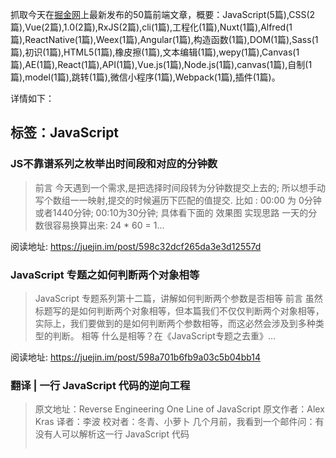 抓取今天在[掘金网](https://juejin.im/)上最新发布的50篇前端文章，概要：JavaScript(5篇),CSS(2篇),Vue(2篇),1.0(2篇),RxJS(2篇),cli(1篇),工程化(1篇),Nuxt(1篇),Alfred(1篇),ReactNative(1篇),Weex(1篇),Angular(1篇),构造函数(1篇),DOM(1篇),Sass(1篇),初识(1篇),HTML5(1篇),橡皮擦(1篇),文本编辑(1篇),wepy(1篇),Canvas(1篇),AE(1篇),React(1篇),API(1篇),Vue.js(1篇),Node.js(1篇),canvas(1篇),自制(1篇),model(1篇),跳转(1篇),微信小程序(1篇),Webpack(1篇),插件(1篇)。

详情如下：

## 标签：JavaScript
### JS不靠谱系列之枚举出时间段和对应的分钟数
> 前言 今天遇到一个需求,是把选择时间段转为分钟数提交上去的; 所以想手动写个数组一一映射,提交的时候遍历下匹配的值提交. 比如 : 00:00 为 0分钟或者1440分钟; 00:10为30分钟; 具体看下面的 效果图 实现思路 一天的分数很容易换算出来: 24 * 60 = 1…

阅读地址: https://juejin.im/post/598c32dcf265da3e3d12557d

### JavaScript 专题之如何判断两个对象相等
>  JavaScript 专题系列第十二篇，讲解如何判断两个参数是否相等 前言 虽然标题写的是如何判断两个对象相等，但本篇我们不仅仅判断两个对象相等，实际上，我们要做到的是如何判断两个参数相等，而这必然会涉及到多种类型的判断。 相等 什么是相等？在《JavaScript专题之去重》…

阅读地址: https://juejin.im/post/598a701b6fb9a03c5b04bb14

### 翻译 | 一行 JavaScript 代码的逆向工程
>  原文地址：Reverse Engineering One Line of JavaScript 原文作者：Alex Kras 译者：李波 校对者：冬青、小萝卜 几个月前，我看到一个邮件问：有没有人可以解析这一行 JavaScript 代码 <pre id=p><script>n…

阅读地址: https://juejin.im/post/5988411251882526185d634a

### JS 的平凡之路--学习人气眼中的效果（中）
>  这一节简单的模仿一下人气眼中的无重叠弹幕效果，也不卖关子了，下一节模仿头部的标签切换效果 一、简介 一谈到弹幕相信大家多不陌生，平时看直播，那弹幕可是看的很欢啊。 人气眼中的弹幕可能数量比较少的原因，是一种不重叠的弹幕。先看一下实现的效果： 无重叠弹幕效果 当你决定看下文之前，…

阅读地址: https://juejin.im/post/598063335188254ae92091f0

### JavaScript专题之jQuery通用遍历方法each的实现
>  JavaScript 专题系列第十一篇，讲解 jQuery 通用遍历方法 each 的实现 each介绍 jQuery 的 each 方法，作为一个通用遍历方法，可用于遍历对象和数组。 语法为： jQuery.each(object, [callback])回调函数拥有两个参数…

阅读地址: https://juejin.im/post/5982837bf265da3e3d123a60

## 标签：CSS
### CSS入门指南-4：页面布局
>  这是《CSS设计指南》的读书笔记，用于加深学习效果。 display 属性 display是 CSS 中最重要的用于控制布局的属性。每个元素都有一个默认的 display 值。对于大多数元素它们的默认值通常是 block 或 inline 。一个 block 元素通常被叫做块级…

阅读地址: https://juejin.im/post/598c4d93f265da3e2c70fbc0

### [译] 渐进增强的 CSS 布局：从浮动到 Flexbox 到 Grid
>  原文地址：Progressively Enhancing CSS Layout: From Floats To Flexbox To Grid 原文作者：Manuel Matuzović 译文出自：掘金翻译计划 本文永久链接：https://github.com/xitu/go…

阅读地址: https://juejin.im/post/5987acfd6fb9a03c502288f3

## 标签：Vue
### Vue 组件库实践和设计
> 现在前端的快速发展，已经让组件这个模式变的格外重要。对于市面上的组件库，虽然能满足大部分的项目，但是一些小型细节方面和使用方面，或者UI库存在的一些bug，会让人很头疼。 那我们应该如何面对解决这些问题。俗话说自己动手丰衣足食。有些组件不用刻意去造。应该考虑如何去打造一个快速，兼…

阅读地址: https://juejin.im/post/598965bd5188256da941872c

### 基于文本相似度算法，分析 Vue 是抄出来的框架吗？
> 本周一篇指摘 Vue 抄袭 Angular 的文章一石激起千层浪。为此，笔者作为中立吃瓜的 React 用户，分析了 13 个主流前端框架版本上万个变量的命名风格，应用自然语言处理中的文本相似度算法进行了分析，以对这一论点的有效性做出客观的评价。 思路 在分析书籍抄袭、论文查重等…

阅读地址: https://juejin.im/post/5985abf9f265da3e345f4f97

## 标签：1.0
### 腾讯发布 Omix 1.0 - 用 JSX 或 hyperscript 创建用户界面
> Omix 1.0 https://user-gold-cdn.xitu.io/2017/8/8/bbe2ce1c1e7e925005df0f1cc8938374 今天，腾讯正式开源发布 Omix 1.0， 让开发者使用 JSX 或 hyperscript 创建用户界面。 Gith…

阅读地址: https://juejin.im/post/59892e5cf265da3e277803c8

### 腾讯 AlloyCrop 1.0 发布
> 写在前面 AlloyCrop 这个项目是8个月前发布的，作为AlloyFinger 的典型案例，发布之后被BAT等其他公司广泛使用。但是发布之后，有两个问题一直没有抽出时间去解决: 裁剪图像的分辨率太小，是否可配？ pinch双指放大的时候，放大的中心不是双指中心，是否可以优化？…

阅读地址: https://juejin.im/post/5981433f6fb9a03c5022783a

## 标签：RxJS
### [译] RxJS: 白话 Subjects
>  原文链接: https://netbasal.com/rxjs-subjects-for-human-beings-7807818d4e4d 本文为 RxJS 中文社区 翻译文章，如需转载，请注明出处，谢谢合作！ 如果你也想和我们一起，翻译更多优质的 RxJS 文章以奉献给大家…

阅读地址: https://juejin.im/post/5982989e6fb9a03c3a25b371

### RxJS入门
> RxJS是什么？官方：RxJS 是 Reactive Extensions for JavaScript 的缩写，起源于 Reactive Extensions，是一个基于可观测数据流在异步编程应用中的库。RxJS 是 Reactive Extensions 在 JavaScri…

阅读地址: https://juejin.im/post/597fe587518825563e037bd3

## 标签：cli
### 在 vue-cli 脚手架中引用 jQuery、bootstrap 以及使用 sass、less 编写 css [vue-cli配置入门]
> 写在前面： 本文是vue-手摸手教你使用vue-cli脚手架-详细步骤图文解析之后，又一篇关于vue-cli脚手架配置相关的文章，因为有些文章步骤不够清晰，当时我引入JQuery、bootstrap的时候颇费了一番功夫，所以本文的步骤会尽量详细一点。有需要的朋友可以做一下参考，喜…

阅读地址: https://juejin.im/post/5986f5c8f265da3e0e1053cf

## 标签：工程化
### 【上海线下活动】Web前端工程化架构实践 -- 沪江技术沙龙
> 报名链接：http://www.huodongxing.com/event/5399668594900 Web前端工程化历经了：2011年的Shell＆(YUICompress || Google Closure Compiler)；基于Node.js的前端工具浮现，2013年G…

阅读地址: https://juejin.im/post/598bc9625188257d86430dea

## 标签：Nuxt
### 美团点评点餐 Nuxt.js 实战
> 一、背景在今年年初我开始接触vue的时候，就发现在vue官方文档中“服务端渲染”的一节中提到了Nuxt.js框架，SSR这种方式对于首屏的加载时间优化显而易见，同时还可以方便的进行SEO。美团点评的点餐业务中，数据平台因为其数据量大的特点，首页加载时间很长，非常适合进行SSR改造…

阅读地址: https://juejin.im/post/598aabe96fb9a03c335a8dde

## 标签：Alfred
### 用 Node.js 把玩一番 Alfred Workflow
>  本文首发在个人博客：http://muyunyun.cn/posts/4c23be51/ 插件地址(集成Github、掘金、知乎、淘宝等搜索) 作为 Mac 上常年位居神器榜第一位的软件来说，Alfred 给我们带来的便利是不言而喻的，其中 workflow(工作流) 功不可没…

阅读地址: https://juejin.im/post/598a3203f265da3e213effd8

## 标签：ReactNative
### ReactNative学习笔记十三之布局详细解析
> 又是一周过去了，似乎上周我只更新了一篇文章，最近工作实在太忙，望大家见谅。今天要讲的还是布局相关的，之前已经对布局中主要属性做了介绍，这次，会对布局中其他属性进行介绍。 alignSelf alignSelf是指相对于父容器，自身的位置，有auto,flex-start,flex…

阅读地址: https://juejin.im/post/59898948f265da3e282bd030

## 标签：Weex
### Weex 从入门到放肆图文视频教程
>  文章说明：这篇文章每周更新3节，大约18-20节，所有更新都会在此文章中进行，不新起文章了，所以有追看的小伙伴请收藏或点心。文章不仅有文字和图片，也有视频，由于不会在掘金中插入视频，所以观看视频请到我个人博客中观看。(视频观看点击这里)第01节：课程介绍WEEX是什么？WEEX…

阅读地址: https://juejin.im/post/597f27fe51882555e95af190

## 标签：Angular
### 解密 Angular WebWorker Renderer (一)
> 本文主要介绍Angular中的黑科技之WebWorker Renderer，使用Worker线程渲染如何渲染页面？从源码的角度切入，带领带大家看个究竟。先来做个对比开发框架版本：Angular 4.x项目地址：Charway/angular-webworker-renderer-…

阅读地址: https://juejin.im/post/598952a96fb9a03c4300952c

## 标签：构造函数
### 回顾Javascript构造函数
>  长期更新文章 喜欢的start下 start https://github.com/asd0102433/blog 构造函数已经是老生常谈的事情了。这里讲一些比较基础的东西。 先看下一个例子 function Book(name) { if (!(this instanceof…

阅读地址: https://juejin.im/post/598c02e66fb9a03c4e18c2c8

## 标签：DOM
### 如何实现一个基于 DOM 的模板引擎
>  题图：Vincent Guth 注：本文所有代码均可在本人的个人项目colon中找到，本文也同步到了知乎专栏 可能你已经体会到了 Vue 所带来的便捷了，相信有一部分原因也是因为其基于 DOM 的语法简洁的模板渲染引擎。这篇文章将会介绍如何实现一个基于 DOM 的模板引擎（就像…

阅读地址: https://juejin.im/post/59892b656fb9a03c445ddafe

## 标签：Sass
### 常用 SCSS 总结（持续更新）
> //伸缩盒（旧） @mixin box{display: -webkit-box;display: box;} @mixin pack-c{@include box;-webkit-box-pack:center;box-pack:center;} @mixin align-c{…

阅读地址: https://juejin.im/post/59891d1e51882525d45c05d3

## 标签：初识
### 初识RxJS
> 什么是Rx.JS? Rx.JS是英文 Reactive Extensions for JavaScript 的缩写.翻译成中文就是:JavaScript的响应式扩展.其主要的功能就是利用响应式编程的模式来实现JavaScript的异步式编程. 相对于JavaScript中其它的异…

阅读地址: https://juejin.im/post/5988ad175188250f7e00cd5c

## 标签：HTML5
### 从HTML5与PromiseA+规范来看事件循环
> 写在最前 本次分享一下从HTML5与PromiseA+规范来迅速理解一波事件循环中的microtask 与macrotask。 欢迎关注我的博客，不定期更新中—— ## 先来看段代码 setTimeout(function() { console.log('setTimeout1…

阅读地址: https://juejin.im/post/598c595d6fb9a03c5f0c80e9

## 标签：橡皮擦
### canvas 基础系列（一）之实现抽奖刮刮卡（橡皮擦）
>  笔主最近一个多月以来 “深入“ 研究了 canvas 的实现原理，一口气读完了 《HTML5 Canvas 核心技术》这本书；而这一切以及这篇文章的诞生，都源于笔主公司的一位实习产品经理~ 这位实习生拥有刚毕业时的血气方刚，以及天马行空的想象力；他从未考虑过项目的实际需求，以及…

阅读地址: https://juejin.im/post/59881ced51882525bd3562ab

## 标签：文本编辑
### 人人都会写的富文本编辑器
> 这个本来是给 vm-manager 写的一个富文本编辑器，后来觉得独立出来维护比较方便，就单独分离出来放到NPM。之所以说人人都会写, 是因为这个组件实现起来确实比较简单，不需要很厉害的Js水平, 基本是对document.execCommand()指令的绑定。在此将过程分享给大…

阅读地址: https://juejin.im/post/5987c4a66fb9a03c5539cfce

## 标签：wepy
### 深入wepy小程序组件化框架
> wepy是一个优秀的微信小程序组件化框架，突破了小程序的限制，支持了npm包加载以及组件化方案，并且在性能优化方面也下了功夫，不管之后项目是否会使用到，该框架组件化编译方案都是值得学习和深入的。 本文同步于个人博客 http://www.imhjm.com/article/597…

阅读地址: https://juejin.im/post/5987370e6fb9a03c42430a30

## 标签：Canvas
### 一个少女心满满的例子带你入门 Canvas
> canvas入门 本文首发于我的个人博客：http://cherryblog.site/ github项目地址：https://github.com/sunshine940326/canvasStar 项目演示地址：https://sunshine940326.github.io…

阅读地址: https://juejin.im/post/5986d6e1f265da3e241e8cdb

## 标签：AE
### 用视频软件AE + bodymovin制作网页动画
> 我们知道，做动画有多种形式，可以用CSS的animation，也可以用Canvas，或者是用JS控制CSS的属性形成动画。我们经常使用CSS做一些比较简单的动画，像过度、加载的动画，对于一些比较复杂的，可能会做成gif，或者是用Canvas，使用Canvas的控制粒度可以很细，同…

阅读地址: https://juejin.im/post/5986d4575188256dcf65cd5a

## 标签：React
### 聊聊 React Router v4 的设计思想
> React Router v4 发布已经有几个月了，但好像并没有得到太多人的青睐，大家（包括我们团队自己）还是习惯使用v2、v3版本。这一方面是因为v4版本是一次破坏性的升级，从v2、v3 升级到v4，必需要大量重写原有的路由相关的代码，对于已经稳定的项目，一般是不会轻易尝试这种…

阅读地址: https://juejin.im/post/5986d1456fb9a03c3f405bd2

## 标签：API
### 捋一捋容易被忽略的API用法
> Date 获取某月的天数 下一月的第0天就是当前月的最后一天。 function daysInMonth(year, month) { let date = new Date(year, month + 1, 0); return date.getDate(); } // 注意在…

阅读地址: https://juejin.im/post/5985d7aef265da3e1727b0ab

## 标签：Vue.js
### 手摸手教你使用vue-cli脚手架-详细步骤图文解析[vue入门]
> 写在前面： 使用 vue-cli 可以快速创建 vue 项目，vue-cli很好用，但是在最初搭建环境安装vue-cli及相关内容的时候，对一些人来说是很头疼的一件事情，本人在搭建vue-cli的项目环境的时候也是踩了相当多的坑，特此写了一篇搭建环境的教程，每一步尽量详细解析。需…

阅读地址: https://juejin.im/post/597eee92f265da3e2e56e37c

## 标签：Node.js
###  带你用 Vue 全家桶和 Node.js 完成一个聚合应用
>  平时会经常浏览一些网站充电，但是老是需要切换网站也很麻烦，所以就有了做这个小项目的想法。通过爬虫抓取一些网站，然后整合在一个应用中。虽然是个简单应用，但是五脏六腑俱全，适合 Vue 的新手学习。 项目地址 项目技术栈 Vue 全家桶 语言：ES6 UI：这里使用了Element…

阅读地址: https://juejin.im/post/59857c616fb9a03c5c6ffa91

## 标签：canvas
### 基于canvas实现波浪式绘制图片
> 写在最前 本次的分享是一个基于canvas的更新图片特效实现。其中主要涉及canvas中getImageData()、putImageData()、toDataURL()方法的使用。效果请看下面。 欢迎关注我的博客，不定期更新中—— PS:请在本地服务器中打开页面，因谷歌浏览器中…

阅读地址: https://juejin.im/post/598471e3f265da3e2a2f8147

## 标签：自制
### 自制前端框架之依赖追踪器
> 依赖追踪机制是 Vue 的核心之一，那么依赖追踪算法如何工作呢？在 30 行内我们就能实现它🤓 Reactive 基础 说起依赖追踪，就不能不提数据绑定的概念。前端最常见的重复劳动之一就是把数据绑定到 HTML 模板上，这时数据绑定能够实现数据更新时模板的自动更新。简单的三行伪…

阅读地址: https://juejin.im/post/5982e6bc5188253d7821e8f9

## 标签：model
### v-model指令在组件中怎么玩
>  作者：孙辉，美团金融前端团队成员。15年毕业加入美团，相信技术，更相信技术只是大千世界里知识的一种，个人博客: https://sunyuhui.com 备注：文章内容和案例均基于Vue2（具体版本为Vue2.3.4） 笔者最近在写组件的时候，遇到了 v-model 的使用问题…

阅读地址: https://juejin.im/post/598bf7a3f265da3e252a1d6a

## 标签：跳转
### 关于购物车下单-订单跳转及返回问题解决方案
> 问题描述： 通过商品或者购物车进入下单页面 下单页面确认信息 提交订单 进入订单页面 在订单页面点击返回按钮 返回至下单页面 导致的问题： 在下单页面 如果是购物车中的商品 因为购物车中商品已经提交订单了，所以会提示购物车信息无效 解决方案： 第一种解决方案： 如果是通过下单页进…

阅读地址: https://juejin.im/post/59805735f265da3e1f54a14c

## 标签：微信小程序
### 微信小程序开发深入解读
> 下面结合开发文档以及个人开发经验对微信小程序关键部分进行解读（不是入门教程，具体入门读者可以看官网），希望看完的读者对微信小程序有大概的认识或者有所启发。 本文同步于个人博客 http://www.imhjm.com/article/5971c1cc7dd03248a2e8d57…

阅读地址: https://juejin.im/post/597fd242f265da3e142a3115

## 标签：Webpack
### 学习 webpack 前，你需要了解的那些概念
>  wepback作为前端最热门的打包管理工具之一，学习一下是很有必要的，关于webpack的学习教程很多，并且官方也有对应的中文文档，所以本篇文章不再讲解如何使用webpack，而是重点讲解学习webpack前需要了解的一些概念。 什么是webpack 关于什么是webpack，…

阅读地址: https://juejin.im/post/597f508f5188255694568924

## 标签：插件
### 基于 Vue.js 的消息气泡插件
> 之前介绍了一款基于vue的文本折行显示组件ellipisis-plus，今天介绍一款仿照QQ消息气泡的插件vue-bubble，演示地址在这里。 仿照QQ消息气泡想法的起源是来自掘金的安卓小伙伴们，看到他们在安卓平台实现了这种效果，所以想迁移到web上。在这里要感谢他们。 先放张…

阅读地址: https://juejin.im/post/598832486fb9a03c594587fd